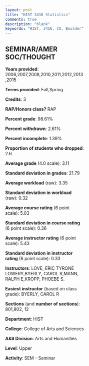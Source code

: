 ```yaml
---
layout: post
title: "HIST 3416 Statistics"
comments: true
description: "blank"
keywords: "HIST, 3416, CU, Boulder"
--- 
```

<head>
<script src="https://ajax.googleapis.com/ajax/libs/jquery/2.1.3/jquery.min.js"></script>
<script src="https://dl.dropboxusercontent.com/s/pc42nxpaw1ea4o9/highcharts.js?dl=0"></script>
<!-- <script src="../assets/js/highcharts.js"></script> -->
<style type="text/css">@font-face {
	font-family: "Bebas Neue";
	src: url(https://www.filehosting.org/file/details/544349/BebasNeue%20Regular.otf) format("opentype");
	}
	h1.Bebas { 
		font-family: "Bebas Neue", Verdana, Tahoma;
	}
</style>
</head>
<body>
	<div id="container" style="float: right; width: 45%; height: 88%; margin-left: 2.5%; margin-right: 2.5%;"></div>
	<script language="JavaScript">
		$(document).ready(function() {
		var chart = {type: 'column'};
		var title = {text: 'Grade Distribution'};
		var xAxis = {categories: ['A','B','C','D','F'],crosshair: true};
		var yAxis = {min: 0,title: {text: 'Percentage'}};
		var tooltip = {headerFormat: '<center><b><span style="font-size:20px">{point.key}</span></b></center>',
		               pointFormat: '<td style="padding:0"><b>{point.y:.1f}%</b></td>',
		               footerFormat: '</table>',shared: true,useHTML: true};
		var plotOptions = {column: {pointPadding: 0.0,borderWidth: 0}};  
		var credits = {enabled: false};var series= [{name: 'Percent',data: [32.61,51.09,13.04,1.63,1.63,]}];
		var json = {};
		json.chart = chart;
		json.title = title;
		json.tooltip = tooltip;
		json.xAxis = xAxis;
		json.yAxis = yAxis;  
		json.series = series;
		json.plotOptions = plotOptions;  
		json.credits = credits;
		$('#container').highcharts(json);
	});
	</script>
</body>
			   
## SEMINAR/AMER SOC/THOUGHT

**Years provided**: 2006,2007,2008,2010,2011,2012,2013,2015

**Terms provided**: Fall,Spring

**Credits**: 3

**RAP/Honors class?** RAP

**Percent grade**: 98.61%

**Percent withdrawn**: 2.61%

**Percent incomplete**: 1.39%

**Proportion of students who dropped**: 2.6

**Average grade** (4.0 scale): 3.11

**Standard deviation in grades**: 21.79

**Average workload** (raw): 3.35

**Standard deviation in workload** (raw): 0.32

**Average course rating** (6 point scale): 5.03

**Standard deviation in course rating** (6 point scale): 0.36

**Average instructor rating** (6 point scale): 5.43

**Standard deviation in instructor rating** (6 point scale): 0.33

**Instructors**: LOVE, ERIC TYRONE LOWERY,BYERLY, CAROL R,MANN, RALPH E,KROPP, PHOEBE S.

**Easiest instructor** (based on class grade): BYERLY, CAROL R

**Sections** (and **number of sections**): 801,802, 12

**Department**: HIST

**College**: College of Arts and Sciences

**A&S Division**: Arts and Humanities

**Level**: Upper

**Activity**: SEM - Seminar